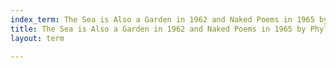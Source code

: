 ```yaml
---
index_term: The Sea is Also a Garden in 1962 and Naked Poems in 1965 by Phyllis Webb
title: The Sea is Also a Garden in 1962 and Naked Poems in 1965 by Phyllis Webb
layout: term

---
```

